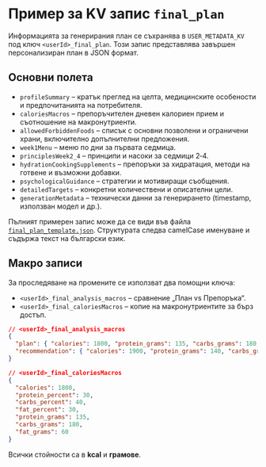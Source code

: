# Пример за KV запис `final_plan`

Информацията за генерирания план се съхранява в `USER_METADATA_KV` под ключ `<userId>_final_plan`. Този запис представлява завършен персонализиран план в JSON формат.

## Основни полета

- `profileSummary` – кратък преглед на целта, медицинските особености и предпочитанията на потребителя.
- `caloriesMacros` – препоръчителен дневен калориен прием и съотношение на макронутриенти.
- `allowedForbiddenFoods` – списък с основни позволени и ограничени храни, включително допълнителни предложения.
- `week1Menu` – меню по дни за първата седмица.
- `principlesWeek2_4` – принципи и насоки за седмици 2‑4.
- `hydrationCookingSupplements` – препоръки за хидратация, методи на готвене и възможни добавки.
- `psychologicalGuidance` – стратегии и мотивиращи съобщения.
- `detailedTargets` – конкретни количествени и описателни цели.
- `generationMetadata` – технически данни за генерирането (timestamp, използван модел и др.).

Пълният примерен запис може да се види във файла [`final_plan_template.json`](final_plan_template.json). Структурата следва camelCase именуване и съдържа текст на български език.

## Макро записи

За проследяване на промените се използват два помощни ключа:

- `<userId>_final_analysis_macros` – сравнение „План vs Препоръка“.
- `<userId>_final_caloriesMacros` – копие на макронутриентите за бърз достъп.

```json
// <userId>_final_analysis_macros
{
  "plan": { "calories": 1800, "protein_grams": 135, "carbs_grams": 180, "fat_grams": 60 },
  "recommendation": { "calories": 1900, "protein_grams": 140, "carbs_grams": 190, "fat_grams": 65 }
}
```

```json
// <userId>_final_caloriesMacros
{
  "calories": 1800,
  "protein_percent": 30,
  "carbs_percent": 40,
  "fat_percent": 30,
  "protein_grams": 135,
  "carbs_grams": 180,
  "fat_grams": 60
}
```

Всички стойности са в **kcal** и **грамове**.

